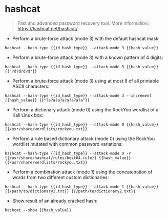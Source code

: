 # hashcat

> Fast and advanced password recovery tool.
> More information: <https://hashcat.net/hashcat/>.

- Perform a brute-force attack (mode 3) with the default hashcat mask:

`hashcat --hash-type {{id_hash_type}} --attack-mode 3 {{hash_value}}`

- Perform a brute-force attack (mode 3) with a known pattern of 4 digits:

`hashcat --hash-type {{id_hash_type}} --attack-mode 3 {{hash_value}} {{"?d?d?d?d"}}`

- Perform a brute-force attack (mode 3) using at most 8 of all printable ASCII characters:

`hashcat --hash-type {{id_hash_type}} --attack-mode 3 --increment {{hash_value}} {{"?a?a?a?a?a?a?a?a"}}`

- Perform a dictionary attack (mode 0) using the RockYou wordlist of a Kali Linux box:

`hashcat --hash-type {{id_hash_type}} --attack-mode 0 {{hash_value}} {{/usr/share/wordlists/rockyou.txt}}`

- Perform a rule based dictionary attack (mode 0) using the RockYou wordlist mutated with common password variations:

`hashcat --hash-type {{id_hash_type}} --attack-mode 0 -r {{/usr/share/hashcat/rules/best64.rule}} {{hash_value}} {{/usr/share/wordlists/rockyou.txt}}`

- Perform a combination attack (mode 1) using the concatenation of words from two different custom dictionaries:

`hashcat --hash-type {{id_hash_type}} --attack-mode 1 {{hash_value}} {{/path/to/dictionary1.txt}} {{/path/to/dictionary2.txt}}`

- Show result of an already cracked hash:

`hashcat --show {{hash_value}}`
